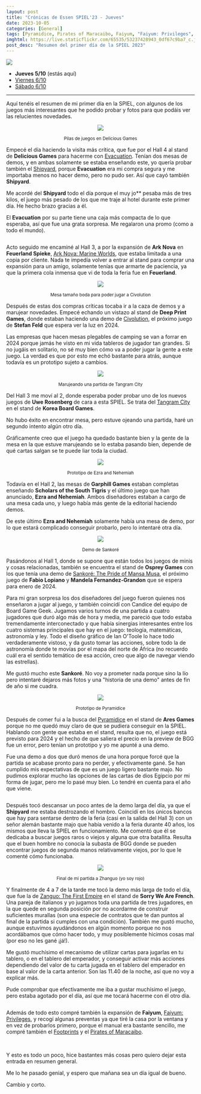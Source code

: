 ```yaml
---
layout: post
title: "Crónicas de Essen SPIEL'23 - Jueves"
date: 2023-10-05
categories: [General]
tags: [Pyramidice, Pirates of Maracaibo, Faiyum, "Faiyum: Privileges", Footprints, "Zhanguo: The First Empire", Ark Nova, "Ark Nova: Marine Worlds", Civolution, Tangram City, Essen Spiel, Essen Spiel 2023, Evacuation, Shipyard]
imghtml: https://live.staticflickr.com/65535/53237428943_0df67c9ba7_c.jpg
post_desc: "Resumen del primer día de la SPIEL 2023" 
---
```


![](https://live.staticflickr.com/65535/53237428943_0df67c9ba7_c.jpg)

* **Jueves 5/10** (estás aquí)
* [Viernes
  6/10]({{site.baseurl}}/2023/10/06/cronicas-essen-spiel-2023-viernes/)
* [Sábado 6/10]({{site.baseurl}}/2023/10/07/cronicas-essen-spiel-2023-sabado/)

<hr>

Aquí tenéis el resumen de mi primer día en la SPIEL, con algunos de los juegos
más interesantes que he podido probar y fotos para que podáis ver las
relucientes novedades.

<p align="center"><img src="https://live.staticflickr.com/65535/53237493069_1e20dc8298_c.jpg"></p>
<p align="center"><small>Pilas de juegos en Delicious Games</small></p>

Empecé el día haciendo la visita más crítica, que fue por el Hall 4 al stand de
**Delicious Games** para hacerme con
[Evacuation](https://boardgamegeek.com/boardgame/382843/evacuation). Tenían dos
mesas de demos, y en ambas solamente se estaba enseñando este, yo quería probar
también el
[Shipyard](https://boardgamegeek.com/boardgame/393179/shipyard-2nd-edition),
porque **Evacuation** era mi compra segura y me importaba menos
no hacer demo, pero no pudo ser. Así que cayó también **Shipyard**.

Me acordé del **Shipyard** todo el día porque el muy jo** pesaba más de tres
kilos, el juego más pesado de los que me traje al hotel durante este primer
día. He hecho brazo gracias a él.

El **Evacuation** por su parte tiene una caja más compacta de lo que esperaba,
así que fue una grata sorpresa. Me regalaron una promo (como a todo el mundo).

<p align="center"><img src=""></p>
<p align="center"><small></small></p>

Acto seguido me encaminé al Hall 3, a por la expansión de **Ark Nova** en
**Feuerland Spieke**, [Ark Nova: Marine
Worlds](https://boardgamegeek.com/boardgame/368966/ark-nova-marine-worlds), que
estaba limitada a una copia por cliente. Nada te impedía volver a entrar al
stand para comprar una expansión para un amigo, solamente tenías que armarte de
paciencia, ya que la primera cola inmensa que vi de toda la feria fue en
**Feuerland**. 

<p align="center"><img src="https://live.staticflickr.com/65535/53237125026_5d02409440_c.jpg"></p>
<p align="center"><small>Mesa tamaño boda para poder jugar a Civolution</small></p>

Después de estas dos compras críticas tocaba ir a la caza de demos y a marujear
novedades. Empecé echando un vistazo al stand de **Deep Print Games**, donde
estaban haciendo una demo de
[Civolution](https://boardgamegeek.com/boardgame/400602/civolution), el próximo
juego de **Stefan Feld** que espera ver la luz en 2024.

Las empresas que hacen mesas plegables de camping se van a forrar en 2024
porque jamás he visto en mi vida tableros de jugador tan grandes. Si no jugáis
en solitario, no sé muy bien cómo va a poder jugar la gente a este juego. La
verdad es que por esto me echó bastante para atrás, aunque todavía es un
prototipo sujeto a cambios.

<p align="center"><img src="https://live.staticflickr.com/65535/53237423978_5fa61d6c33_c.jpg"></p>
<p align="center"><small>Marujeando una partida de Tangram City</small></p>

Del Hall 3 me moví al 2, donde esperaba poder probar uno de los nuevos juegos
 de  **Uwe Rosenberg** de cara a esta SPIEL. Se trata del [Tangram
 City](https://boardgamegeek.com/boardgame/391497/tangram-city) en 
 el stand de **Korea Board Games**.
 
 No hubo éxito en encontrar mesa, pero estuve ojeando una partida, haré un
 segundo intento algún otro día.
 
 Gráficamente creo que el juego ha quedado bastante bien y la gente de la mesa
 en la que estuve marujeando se lo estaba pasando bien, depende de qué cartas
 salgan se te puede liar toda la ciudad.

<p align="center"><img src="https://live.staticflickr.com/65535/53237491629_a2e5c607be_c.jpg"></p>
<p align="center"><small>Prototipo de Ezra and Nehemiah</small></p>

Todavía en el Hall 2, las mesas de **Garphill Games** estaban completas
enseñando **Scholars of the South Tigris** y el último juego que han anunciado,
**Ezra and Nehemiah**. Ambos diseñadores estaban a cargo de una mesa cada uno,
y luego había más gente de la editorial haciendo demos.

De este último **Ezra and Nehemiah** solamente había una mesa de demo, por lo
que estará complicado conseguir probarlo, pero lo intentaré otra día.

<p align="center"><img src="https://live.staticflickr.com/65535/53236262377_381d4d0d95_c.jpg"></p>
<p align="center"><small>Demo de Sankoré</small></p>

Pasándonos al Hall 1, donde se supone que están todos los juegos de minis y
cosas relacionadas, también se encuentra el stand de **Osprey Games** con los
que tenía una demo de [
Sankoré: The Pride of Mansa
Musa](https://boardgamegeek.com/boardgame/382518/sankore-pride-mansa-musa), el
próximo juego de **Fabio Lopiano** y **Mandela Fernandez-Grandon** que se
espera para enero de 2024.

Para mi gran sorpresa los dos diseñadores del juego fueron quienes nos
enseñaron a jugar al juego, y también coincidí con Candice del equipo de Board
Game Geek. Jugamos varios turnos de una partida a cuatro jugadores que duró
algo más de hora y media, me pareció que todo estaba tremendamente
interconectado y que había sinergias interesantes entre los cuatro sistemas
principales que hay en el juego: teología, matemáticas, astronomía y ley. Todo
el diseño gráfico de Ian O'Toole lo hace todo verdaderamente vistoso, y da
gusto tomar las acciones, sobre todo la de astronomía donde te movías por el
mapa del norte de África (no recuerdo cuál era el sentido temático de esa
acción, creo que algo de navegar viendo las estrellas).

Me gustó mucho este **Sankoré**. No voy a prometer nada porque sino la lío pero
intentaré dejaros más fotos y una "historia de una demo" antes de fin de año si
me cuadra.

<p align="center"><img src="https://live.staticflickr.com/65535/53236262292_8e665727d2_c.jpg"></p>
<p align="center"><small>Prototipo de Pyramidice</small></p>

Después de comer fui a la busca del
[Pyramidice](https://boardgamegeek.com/boardgame/378951/pyramidice) en el stand
de **Ares Games** porque no me quedó muy claro de que se pudiera conseguir en la
SPIEL. Hablando con gente que estaba en el stand, resulta que no, el juego está
previsto para 2024 y el hecho de que saliera el precio en la preview de BGG fue
un error, pero tenían un prototipo y yo me apunté a una demo.

Fue una demo a dos que duró menos de una hora porque forcé que la partida se
acabase pronto para no perder, y efectivamente gané. Se han cumplido mis
expectativas de que es un juego ligero bastante majo. No pudimos explorar mucho
las opciones de las cartas de dios Egipcio por  mi forma de jugar, pero me lo
pasé muy bien. Lo tendré en cuenta para el año que viene.

<p align="center"><img src=""></p>
<p align="center"><small></small></p>

Después tocó descansar un poco antes de la demo larga del día, ya que el
**Shipyard** me estaba destrozando el hombro. Coincidí en los únicos bancos que
hay para sentarse dentro de la feria (casi en la salida del Hall 3) con un
señor alemán bastante majo que había venido a la feria durante 40 años, los
mismos que lleva la SPIEL en funcionamiento. Me comentó que él se dedicaba a
buscar juegos raros o viejos y alguna que otra batallita. Resulta que el buen
hombre no conocía la subasta de BGG donde se pueden encontrar juegos de segunda
manos relativamente viejos, por lo que le comenté cómo funcionaba.

<p align="center"><img src="https://live.staticflickr.com/65535/53237615470_f65b0ef7e0_c.jpg"></p>
<p align="center"><small>Final de mi partida a Zhanguo (yo soy rojo)</small></p>

Y finalmente de 4 a 7 de la tarde me tocó la demo más larga de todo el día, que
fue la de [Zanguo: The First
Empire](https://boardgamegeek.com/boardgame/381819/zhanguo-first-empire) en el
stand de **Sorry We Are French**. Una pareja de 
italianos y yo jugamos toda una partida de tres jugadores, en la que quede en
segunda posición por no acordarme de construir suficientes murallas
(son una especie de contratos que te dan puntos al final de la partida si
cumples con una condición). También me gustó mucho, aunque estuvimos
ayudándonos en algún momento porque no nos acordábamos que cómo hacer todo, y
muy posiblemente hicimos cosas mal (por eso no les gané ¡já!).

Me gustó muchísimo el mecanismo de utilizar cartas para jugarlas en tu tablero,
o en el tablero del emperador, y conseguir activar más acciones dependiendo del
valor de tu carta jugada en el tablero del emperador en base al valor de la
carta anterior. Son las 11.40 de la noche, así que no voy a explicar más.

Pude comprobar que efectivamente me iba a gustar muchísimo el juego, pero
estaba agotado por el día, así que me tocará hacerme con él otro día.

<p align="center"><img src=""></p>
<p align="center"><small></small></p>

Además de todo esto compré también la expansión de **Faiyum**, [Faiyum:
Privileges](https://boardgamegeek.com/boardgame/385760/faiyum-privileges), y
recogí algunas preventas ya que tiré la casa por la ventana y en vez de
probarlos primero, porque el manual era bastante sencillo, me compré también el
[Footprints](https://boardgamegeek.com/boardgame/386271/footprints) y el
[Pirates of
Maracaibo](https://boardgamegeek.com/boardgame/397385/pirates-maracaibo).

<br>

Y esto es todo un poco, hice bastantes más cosas pero quiero dejar esta entrada
en resumen general.

Me lo he pasado genial, y espero que mañana sea un día igual de bueno.

Cambio y corto.
